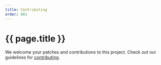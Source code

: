 ```yaml
---
title: Contributing
order: 001
---
```


#  {{ page.title }}

We welcome your patches and contributions to this project.
Check out our guidelines for
[contributing](https://github.com/forseti-security/forseti-security/blob/master/.github/CONTRIBUTING.md).
